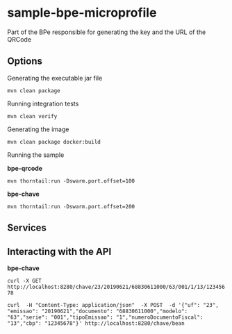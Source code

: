 # sample-bpe-microprofile
Part of the BPe responsible for generating the key and the URL of the QRCode

## Options

Generating the executable jar file

`mvn clean package`

Running integration tests

`mvn clean verify`

Generating the image

`mvn clean package docker:build`

Running the sample

**bpe-qrcode**

`mvn thorntail:run -Dswarm.port.offset=100`

**bpe-chave**

`mvn thorntail:run -Dswarm.port.offset=200`


## Services


## Interacting with the API

**bpe-chave**

`
curl
  -X GET
  http://localhost:8280/chave/23/20190621/68830611000/63/001/1/13/12345678
`

`
curl 
  -H "Content-Type: application/json" 
  -X POST 
  -d '{"uf": "23", "emissao": "20190621","documento": "68830611000","modelo": "63","serie": "001","tipoEmissao": "1","numeroDocumentoFiscal": "13","cbp": "12345678"}'
  http://localhost:8280/chave/bean
`
